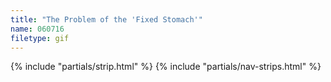 ```yaml
---
title: "The Problem of the 'Fixed Stomach'"
name: 060716
filetype: gif
---
```


{% include "partials/strip.html" %}
{% include "partials/nav-strips.html" %}